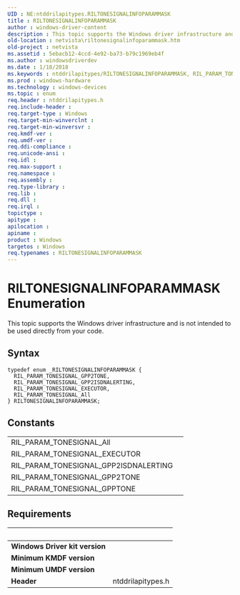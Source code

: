 ```yaml
---
UID : NE:ntddrilapitypes.RILTONESIGNALINFOPARAMMASK
title : RILTONESIGNALINFOPARAMMASK
author : windows-driver-content
description : This topic supports the Windows driver infrastructure and is not intended to be used directly from your code.
old-location : netvista\riltonesignalinfoparammask.htm
old-project : netvista
ms.assetid : 5ebacb12-4ccd-4e92-ba73-b79c1969eb4f
ms.author : windowsdriverdev
ms.date : 1/18/2018
ms.keywords : ntddrilapitypes/RILTONESIGNALINFOPARAMMASK, RIL_PARAM_TONESIGNAL_EXECUTOR, RIL_PARAM_TONESIGNAL_GPP2TONE, RIL_PARAM_TONESIGNAL_All, ntddrilapitypes/RIL_PARAM_TONESIGNAL_All, RILTONESIGNALINFOPARAMMASK enumeration [Network Drivers Starting with Windows Vista], ntddrilapitypes/RIL_PARAM_TONESIGNAL_EXECUTOR, netvista.riltonesignalinfoparammask, RIL_PARAM_TONESIGNAL_GPP2ISDNALERTING, ntddrilapitypes/RIL_PARAM_TONESIGNAL_GPP2ISDNALERTING, ntddrilapitypes/RIL_PARAM_TONESIGNAL_GPP2TONE, RILTONESIGNALINFOPARAMMASK
ms.prod : windows-hardware
ms.technology : windows-devices
ms.topic : enum
req.header : ntddrilapitypes.h
req.include-header : 
req.target-type : Windows
req.target-min-winverclnt : 
req.target-min-winversvr : 
req.kmdf-ver : 
req.umdf-ver : 
req.ddi-compliance : 
req.unicode-ansi : 
req.idl : 
req.max-support : 
req.namespace : 
req.assembly : 
req.type-library : 
req.lib : 
req.dll : 
req.irql : 
topictype : 
apitype : 
apilocation : 
apiname : 
product : Windows
targetos : Windows
req.typenames : RILTONESIGNALINFOPARAMMASK
---
```


# RILTONESIGNALINFOPARAMMASK Enumeration
This topic supports the Windows driver infrastructure and is not intended to be used directly from your code.

## Syntax
````
typedef enum _RILTONESIGNALINFOPARAMMASK { 
  RIL_PARAM_TONESIGNAL_GPP2TONE,
  RIL_PARAM_TONESIGNAL_GPP2ISDNALERTING,
  RIL_PARAM_TONESIGNAL_EXECUTOR,
  RIL_PARAM_TONESIGNAL_All
} RILTONESIGNALINFOPARAMMASK;
````

## Constants

<table>

<tr>
<td>RIL_PARAM_TONESIGNAL_All</td>
<td></td>
</tr>

<tr>
<td>RIL_PARAM_TONESIGNAL_EXECUTOR</td>
<td></td>
</tr>

<tr>
<td>RIL_PARAM_TONESIGNAL_GPP2ISDNALERTING</td>
<td></td>
</tr>

<tr>
<td>RIL_PARAM_TONESIGNAL_GPP2TONE</td>
<td></td>
</tr>

<tr>
<td>RIL_PARAM_TONESIGNAL_GPPTONE</td>
<td></td>
</tr>
</table>


## Requirements
| &nbsp; | &nbsp; |
| ---- |:---- |
| **Windows Driver kit version** |  |
| **Minimum KMDF version** |  |
| **Minimum UMDF version** |  |
| **Header** | ntddrilapitypes.h |